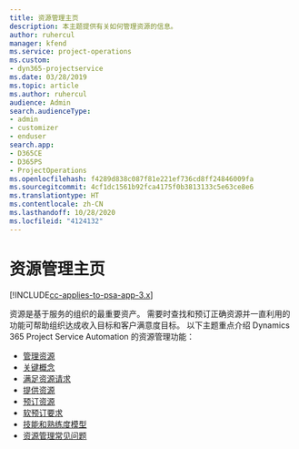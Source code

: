 ```yaml
---
title: 资源管理主页
description: 本主题提供有关如何管理资源的信息。
author: ruhercul
manager: kfend
ms.service: project-operations
ms.custom:
- dyn365-projectservice
ms.date: 03/28/2019
ms.topic: article
ms.author: ruhercul
audience: Admin
search.audienceType:
- admin
- customizer
- enduser
search.app:
- D365CE
- D365PS
- ProjectOperations
ms.openlocfilehash: f4289d838c087f81e221ef736cd8ff24846009fa
ms.sourcegitcommit: 4cf1dc1561b92fca4175f0b3813133c5e63ce8e6
ms.translationtype: HT
ms.contentlocale: zh-CN
ms.lasthandoff: 10/28/2020
ms.locfileid: "4124132"
---
```

# <a name="resource-management-home-page"></a>资源管理主页

[!INCLUDE[cc-applies-to-psa-app-3.x](../includes/cc-applies-to-psa-app-3x.md)]

资源是基于服务的组织的最重要资产。 需要时查找和预订正确资源并一直利用的功能可帮助组织达成收入目标和客户满意度目标。 以下主题重点介绍 Dynamics 365 Project Service Automation 的资源管理功能：

- [管理资源](manage-resources.md)
- [关键概念](reports-key-concepts.md)
- [满足资源请求](resource-management-fulfill-requests.md)
- [提供资源](resource-management-propose-resources.md)
- [预订资源](resource-management-book-resources-scheduleboard.md)
- [软预订要求](resource-management-softbook-requirements.md)
- [技能和熟练度模型](resource-management-skills-proficiency.md)
- [资源管理常见问题](resource-management-faq.md)
